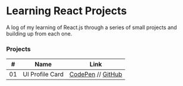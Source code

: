 # Learning React Projects 

A log of my learning of React.js through a series of small projects and building up from each one. 

### Projects 

| #  | Name                        | Link                                                                |
|--- | :--------------------------:| :--------------------------------------------------------------:    |
| 01 | UI Profile Card             | [CodePen](http://codepen.io) // [GitHub](http:///hithub.com)        |